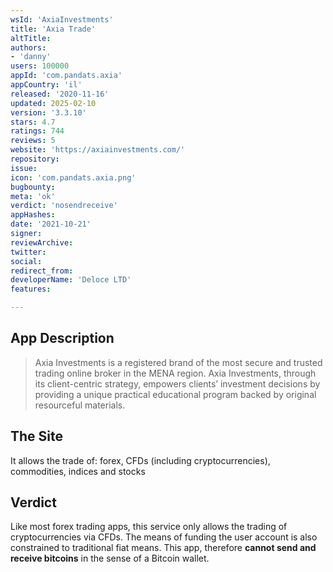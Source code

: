```yaml
---
wsId: 'AxiaInvestments'
title: 'Axia Trade'
altTitle: 
authors:
- 'danny'
users: 100000
appId: 'com.pandats.axia'
appCountry: 'il'
released: '2020-11-16'
updated: 2025-02-10
version: '3.3.10'
stars: 4.7
ratings: 744
reviews: 5
website: 'https://axiainvestments.com/'
repository: 
issue: 
icon: 'com.pandats.axia.png'
bugbounty: 
meta: 'ok'
verdict: 'nosendreceive'
appHashes: 
date: '2021-10-21'
signer: 
reviewArchive: 
twitter: 
social: 
redirect_from: 
developerName: 'Deloce LTD'
features: 

---
```


## App Description

> Axia Investments is a registered brand of the most secure and trusted trading online broker in the MENA region. Axia Investments, through its client-centric strategy, empowers clients’ investment decisions by providing a unique practical educational program backed by original resourceful materials.

## The Site

It allows the trade of: forex, CFDs (including cryptocurrencies), commodities, indices and stocks

## Verdict

Like most forex trading apps, this service only allows the trading of cryptocurrencies via CFDs. The means of funding the user account is also constrained to traditional fiat means. This app, therefore **cannot send and receive bitcoins** in the sense of a Bitcoin wallet.